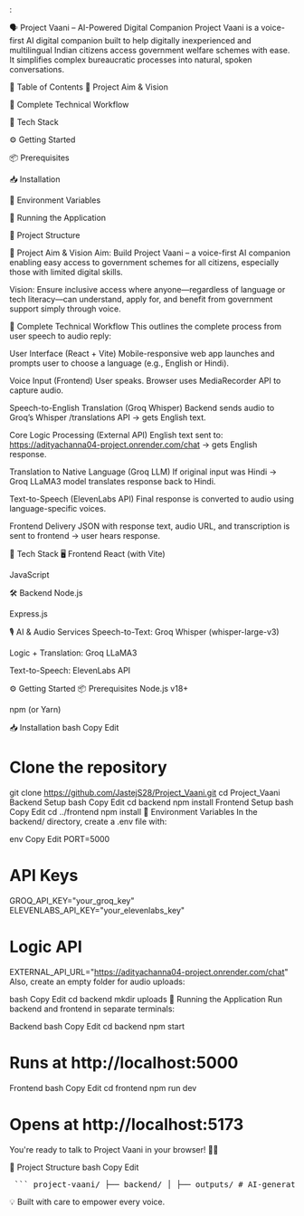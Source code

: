 :

🗣️ Project Vaani – AI-Powered Digital Companion
Project Vaani is a voice-first AI digital companion built to help digitally inexperienced and multilingual Indian citizens access government welfare schemes with ease. It simplifies complex bureaucratic processes into natural, spoken conversations.

📌 Table of Contents
🎯 Project Aim & Vision

🔁 Complete Technical Workflow

🧰 Tech Stack

⚙️ Getting Started

📦 Prerequisites

📥 Installation

🔐 Environment Variables

🚀 Running the Application

📁 Project Structure

🎯 Project Aim & Vision
Aim: Build Project Vaani – a voice-first AI companion enabling easy access to government schemes for all citizens, especially those with limited digital skills.

Vision: Ensure inclusive access where anyone—regardless of language or tech literacy—can understand, apply for, and benefit from government support simply through voice.

🔁 Complete Technical Workflow
This outlines the complete process from user speech to audio reply:

User Interface (React + Vite)
Mobile-responsive web app launches and prompts user to choose a language (e.g., English or Hindi).

Voice Input (Frontend)
User speaks. Browser uses MediaRecorder API to capture audio.

Speech-to-English Translation (Groq Whisper)
Backend sends audio to Groq’s Whisper /translations API → gets English text.

Core Logic Processing (External API)
English text sent to:
https://adityachanna04-project.onrender.com/chat → gets English response.

Translation to Native Language (Groq LLM)
If original input was Hindi → Groq LLaMA3 model translates response back to Hindi.

Text-to-Speech (ElevenLabs API)
Final response is converted to audio using language-specific voices.

Frontend Delivery
JSON with response text, audio URL, and transcription is sent to frontend → user hears response.

🧰 Tech Stack
🖥️ Frontend
React (with Vite)

JavaScript

🛠️ Backend
Node.js

Express.js

🎙️ AI & Audio Services
Speech-to-Text: Groq Whisper (whisper-large-v3)

Logic + Translation: Groq LLaMA3

Text-to-Speech: ElevenLabs API

⚙️ Getting Started
📦 Prerequisites
Node.js v18+

npm (or Yarn)

📥 Installation
bash
Copy
Edit
# Clone the repository
git clone https://github.com/JastejS28/Project_Vaani.git
cd Project_Vaani
Backend Setup
bash
Copy
Edit
cd backend
npm install
Frontend Setup
bash
Copy
Edit
cd ../frontend
npm install
🔐 Environment Variables
In the backend/ directory, create a .env file with:

env
Copy
Edit
PORT=5000

# API Keys
GROQ_API_KEY="your_groq_key"
ELEVENLABS_API_KEY="your_elevenlabs_key"

# Logic API
EXTERNAL_API_URL="https://adityachanna04-project.onrender.com/chat"
Also, create an empty folder for audio uploads:

bash
Copy
Edit
cd backend
mkdir uploads
🚀 Running the Application
Run backend and frontend in separate terminals:

Backend
bash
Copy
Edit
cd backend
npm start
# Runs at http://localhost:5000
Frontend
bash
Copy
Edit
cd frontend
npm run dev
# Opens at http://localhost:5173
You're ready to talk to Project Vaani in your browser! 🧠🎤

📁 Project Structure
bash
Copy
Edit
<pre> ``` project-vaani/ ├── backend/ │ ├── outputs/ # AI-generated audio responses │ ├── uploads/ # Temp user audio │ ├── .env # API keys & config │ ├── index.js # Main Express server │ ├── package.json │ └── ... ├── frontend/ │ ├── public/ │ ├── src/ │ │ ├── assets/ │ │ ├── components/ │ │ │ ├── AudioRecorder.jsx │ │ │ ├── ChatMessage.jsx │ │ │ ├── FormModal.jsx / .css │ │ │ └── Icons.jsx │ │ ├── App.jsx │ │ ├── main.jsx │ │ └── index.css │ ├── index.html │ └── ... ``` </pre>
💡 Built with care to empower every voice.

